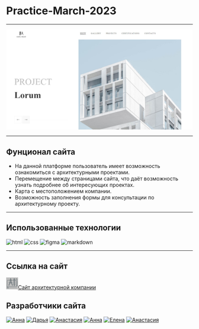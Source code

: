 # Practice-March-2023

---

![logo](assets/img/readme_logo.png)

---

## Фунционал сайта

- На данной платформе пользователь имеет возможность ознакомиться с архитектурными проектами.
- Перемещение между страницами сайта, что даёт возможность узнать подробнее об интересующих проектах.
- Карта с местоположением компании.
- Возможность заполнения формы для консультации по архитектурному проекту.

---

## Использованные технологии

![html](https://img.shields.io/badge/html5-%23E34F26.svg?style=for-the-badge&logo=html5&logoColor=white)
![css](https://img.shields.io/badge/CSS3-1572B6?style=for-the-badge&logo=css3&logoColor=white)
![figma](https://img.shields.io/badge/Figma-F24E1E?style=for-the-badge&logo=figma&logoColor=white)
![markdown](https://img.shields.io/badge/Markdown-000000?style=for-the-badge&logo=markdown&logoColor=white)

---

## Ссылка на сайт

[![link](./assets/img/1_1_icon.png)Сайт архитектурной компании]()

## Разработчики сайта

[![Анна](https://img.shields.io/badge/-Anna-black?style=for-the-badge&logo=github&logoColor=white)](https://github.com/AnnaShp)
[![Дарья](https://img.shields.io/badge/-Daria-black?style=for-the-badge&logo=github&logoColor=white)](https://github.com/DashaShkoldina)
[![Анастасия](https://img.shields.io/badge/-Anastasia-black?style=for-the-badge&logo=github&logoColor=white)](https://github.com/YaAnastasia)
[![Анна](https://img.shields.io/badge/-Anna-black?style=for-the-badge&logo=github&logoColor=white)](https://github.com/FreediveLife)
[![Елена](https://img.shields.io/badge/-Elena-black?style=for-the-badge&logo=github&logoColor=white)](https://github.com/Elena763)
[![Анастасия](https://img.shields.io/badge/-Anastasia-black?style=for-the-badge&logo=github&logoColor=white)](https://github.com/anastasiadergaeva)
